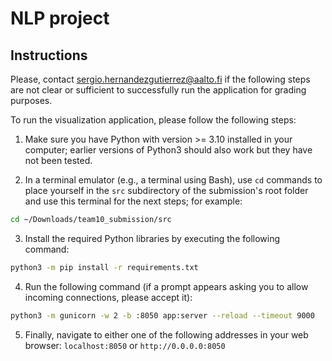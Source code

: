 # NLP project


## Instructions

Please, contact sergio.hernandezgutierrez@aalto.fi if the following steps are not clear or sufficient to successfully run the application for grading purposes.

To run the visualization application, please follow the following steps:

1. Make sure you have Python with version >= 3.10 installed in your computer; earlier versions of Python3 should also work but they have not been tested.

2. In a terminal emulator (e.g., a terminal using Bash), use `cd` commands to place yourself in the `src` subdirectory of the submission's root folder and use this terminal for the next steps; for example:

```bash
cd ~/Downloads/team10_submission/src
```

3. Install the required Python libraries by executing the following command:

```bash
python3 -m pip install -r requirements.txt
```

4. Run the following command (if a prompt appears asking you to allow incoming connections, please accept it):

```bash
python3 -m gunicorn -w 2 -b :8050 app:server --reload --timeout 9000
```

5. Finally, navigate to either one of the following addresses in your web browser: `localhost:8050` or `http://0.0.0.0:8050`
